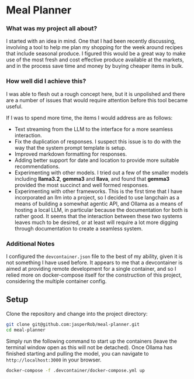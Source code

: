 # Meal Planner

### What was my project all about?
I started with an idea in mind. One that I had been recently discussing, involving a tool to help me plan my shopping for the week around recipes that include seasonal produce. I figured this would be a great way to make use of the most fresh and cost effective produce available at the markets, and in the process save time and money by buying cheaper items in bulk.

### How well did I achieve this?
I was able to flesh out a rough concept here, but it is unpolished and there are a number of issues that would require attention before this tool became useful.

If I was to spend more time, the items I would address are as follows:
- Text streaming from the LLM to the interface for a more seamless interaction.
- Fix the duplication of responses. I suspect this issue is to do with the way that the system prompt template is setup.
- Improved markdown formatting for responses.
- Adding better support for date and location to provide more suitable recommendations.
- Experimenting with other models. I tried out a few of the smaller models including **llama3.2**, **gemma3** and **llava**, and found that **gemma3** provided the most succinct and well formed responses.
- Experimenting with other frameworks. This is the first time that I have incorporated an llm into a project, so I decided to use langchain as a means of building a somewhat agentic API, and Ollama as a means of hosting a local LLM, in particular because the documentation for both is rather good. It seems that the interaction between these two systems leaves much to be desired, or at least will require a lot more digging through documentation to create a seamless system.

### Additional Notes
I configured the `devcontainer.json` file to the best of my ability, given it is not something I have used before. It appears to me that a devcontainer is aimed at providing remote development for a single container, and so I relied more on docker-compose itself for the construction of this project, considering the multiple container config.

## Setup

Clone the repository and change into the project directory:

```sh
git clone git@github.com:jasperRob/meal-planner.git
cd meal-planner
```

Simply run the following command to start up the containers (leave the terminal window open as this will not be detached). Once Ollama has finished starting and pulling the model, you can navigate to `http://localhost:3000` in your browser.

```sh
docker-compose -f .devcontainer/docker-compose.yml up
```

